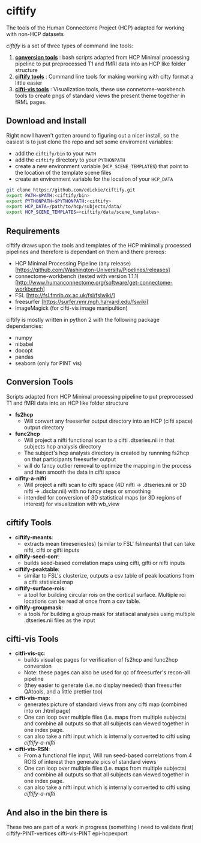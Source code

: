 # ciftify

The tools of the Human Connectome Project (HCP) adapted for working with non-HCP datasets

*ciftify* is a set of three types of command line tools:

1. [**conversion tools**](#conversiontools) : bash scripts adapted from HCP Minimal processing pipeline to put preprocessed T1 and fMRI data into an HCP like folder structure
2. [**ciftify tools**](#ciftifytools) : Command line tools for making working with cifty format a little easier
3. [**cifti-vis tools**](#cifti-vistools) : Visualization tools, these use connetome-workbench tools to create pngs of standard views the present theme together in fRML pages.

## Download and Install

Right now I haven't gotten around to figuring out a nicer install, so the easiest is to just clone the repo and set some enviroment variables:
+ add the `ciftify/bin` to your `PATH`
+ add the `ciftify` directory to your `PYTHONPATH`
+ create a new environment variable (`HCP_SCENE_TEMPLATES`) that point to the location of the template scene files
+ create an environment variable for the location of your `HCP_DATA`

```sh
git clone https://github.com/edickie/ciftify.git
export PATH=$PATH:<ciftify/bin>
export PYTHONPATH=$PYTHONPATH:<ciftify>
export HCP_DATA=/path/to/hcp/subjects/data/
export HCP_SCENE_TEMPLATES=<ciftify/data/scene_templates>
```
## Requirements

ciftify draws upon the tools and templates of the HCP minimally processed pipelines and therefore is dependant on them and there prereqs:
+ HCP Minimal Processing Pipeline (any release) [https://github.com/Washington-University/Pipelines/releases]
+ connectome-workbench (tested with version 1.1.1) [http://www.humanconnectome.org/software/get-connectome-workbench]
+ FSL [http://fsl.fmrib.ox.ac.uk/fsl/fslwiki/]
+ freesurfer [https://surfer.nmr.mgh.harvard.edu/fswiki]
+ ImageMagick (for cifti-vis image manipultion)

ciftify is mostly written in python 2 with the following package dependancies:
+ numpy
+ nibabel
+ docopt
+ pandas
+ seaborn (only for PINT vis)

## Conversion Tools

Scripts adapted from HCP Minimal processing pipeline to put preprocessed T1 and fMRI data into an HCP like folder structure

+ **fs2hcp**
  + Will convert any freeserfer output directory into an HCP (cifti space) output directory
+ **func2hcp**
  + Will project a nifti functional scan to a cifti .dtseries.nii in that subjects hcp analysis directory
  + The subject's hcp analysis directory is created by runnning fs2hcp on that participants freesurfer output
  + will do fancy outlier removal to optimize the mapping in the process and then smooth the data in cifti space
+ **cifity-a-nifti**
  +  Will project a nifti scan to cifti space (4D nifti -> .dtseries.nii or 3D nifti -> .dsclar.nii) with no fancy steps or smoothing
  +  intended for conversion of 3D statistical maps (or 3D regions of interest) for visualization with wb_view

## ciftify Tools

+ **ciftify-meants**:
  + extracts mean timeseries(es) (similar to FSL' fslmeants) that can take nifti, cifti or gifti inputs
+ **ciftify-seed-corr**:
  + builds seed-based correlation maps using cifti, gifti or nifti inputs  
+ **ciftify-peaktable**:
  + similar to FSL's clusterize, outputs a csv table of peak locations from a cifti statisical map
+ **ciftify-surface-rois**:
  + a tool for building circular rois on the cortical surface. Multiple roi locations can be read at once from a csv table.
+ **ciftify-groupmask**:
  + a tools for building a group mask for statiscal analyses using multiple .dtseries.nii files as the input

## cifti-vis Tools
+ **citfi-vis-qc**:
  + builds visual qc pages for verification of fs2hcp and func2hcp conversion
  + Note: these pages can also be used for qc of freesurfer's recon-all pipeline
  + (they easier to generate (i.e. no display needed) than freesurfer QAtools, and a little prettier too)
+ **cifti-vis-map**:
  +  generates picture of standard views from any cifti map (combined into on .html page)
  +  One can loop over multiple files (i.e. maps from multiple subjects) and combine all outputs so that all subjects can viewed together in one index page.
  +  can also take a nifti input which is internally converted to cifti using *ciftify-a-nifti*
+ **cifti-vis-RSN**:
  +  From a functional file input, Will run seed-based correlations  from 4 ROIS of interest then generate pics of standard views
  +  One can loop over multiple files (i.e. maps from multiple subjects) and combine all outputs so that all subjects can viewed together in one index page.
  +  can also take a nifti input which is internally converted to cifti using *ciftify-a-nifti*

## And also in the bin there is

These two are part of a work in progress (something I need to validate first)
ciftify-PINT-vertices
cifti-vis-PINT
epi-hcpexport

